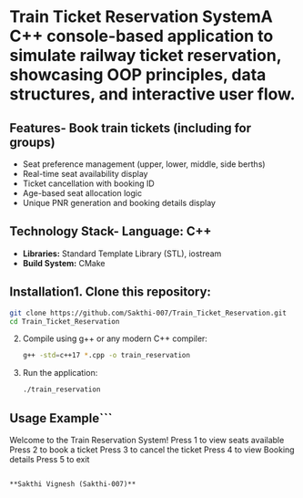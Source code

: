 # Train Ticket Reservation SystemA C++ console-based application to simulate railway ticket reservation, showcasing OOP principles, data structures, and interactive user flow.

## Features- Book train tickets (including for groups)
- Seat preference management (upper, lower, middle, side berths)
- Real-time seat availability display
- Ticket cancellation with booking ID
- Age-based seat allocation logic
- Unique PNR generation and booking details display

## Technology Stack- **Language:** C++
- **Libraries:** Standard Template Library (STL), iostream
- **Build System:** CMake

## Installation1. Clone this repository:
   ```bash
   git clone https://github.com/Sakthi-007/Train_Ticket_Reservation.git
   cd Train_Ticket_Reservation
   ```
2. Compile using g++ or any modern C++ compiler:
   ```bash
   g++ -std=c++17 *.cpp -o train_reservation
   ```
3. Run the application:
   ```bash
   ./train_reservation
   ```

## Usage Example```
Welcome to the Train Reservation System!
Press 1 to view seats available
Press 2 to book a ticket
Press 3 to cancel the ticket
Press 4 to view Booking details
Press 5 to exit
```

**Sakthi Vignesh (Sakthi-007)**

